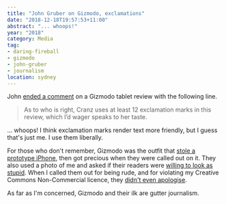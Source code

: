 ```yaml
---
title: "John Gruber on Gizmodo, exclamations"
date: "2018-12-18T19:57:53+11:00"
abstract: "... whoops!"
year: "2018"
category: Media
tag:
- daring-fireball
- gizmodo
- john-gruber
- journalism
location: sydney
---
```

John [ended a comment] on a Gizmodo tablet review with the following line.

> As to who is right, Cranz uses at least 12 exclamation marks in this review, which I’d wager speaks to her taste.

... whoops! I think exclamation marks render text more friendly, but I guess that's just me. I use them liberally.

For those who don't remember, Gizmodo was the outfit that [stole a prototype iPhone], then got precious when they were called out on it. They also used a photo of me and asked if their readers were [willing to look as stupid]. When I called them out for being rude, and for violating my Creative Commons Non-Commercial licence, they [didn't even apologise].

As far as I'm concerned, Gizmodo and their ilk are gutter journalism.

[stole a prototype iPhone]: https://rubenerd.com/gizmodo-iphone-apples-fault/
[willing to look as stupid]: https://rubenerd.com/gizmodo-australia-said-i-looked-stupid/
[didn't even apologise]: https://rubenerd.com/the-giz_au-responds/
[ended a comment]: https://daringfireball.net/linked/2018/11/29/gizmodo-pixel-slate
